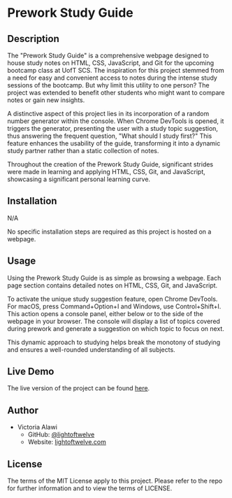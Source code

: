 # Prework Study Guide

## Description

The "Prework Study Guide" is a comprehensive webpage designed to house study notes on HTML, CSS, JavaScript, and Git for the upcoming bootcamp class at UofT SCS. The inspiration for this project stemmed from a need for easy and convenient access to notes during the intense study sessions of the bootcamp. But why limit this utility to one person? The project was extended to benefit other students who might want to compare notes or gain new insights.

A distinctive aspect of this project lies in its incorporation of a random number generator within the console. When Chrome DevTools is opened, it triggers the generator, presenting the user with a study topic suggestion, thus answering the frequent question, "What should I study first?" This feature enhances the usability of the guide, transforming it into a dynamic study partner rather than a static collection of notes.

Throughout the creation of the Prework Study Guide, significant strides were made in learning and applying HTML, CSS, Git, and JavaScript, showcasing a significant personal learning curve.

## Installation

N/A

No specific installation steps are required as this project is hosted on a webpage.

## Usage

Using the Prework Study Guide is as simple as browsing a webpage. Each page section contains detailed notes on HTML, CSS, Git, and JavaScript.

To activate the unique study suggestion feature, open Chrome DevTools. For macOS, press Command+Option+I and Windows, use Control+Shift+I. This action opens a console panel, either below or to the side of the webpage in your browser. The console will display a list of topics covered during prework and generate a suggestion on which topic to focus on next.

This dynamic approach to studying helps break the monotony of studying and ensures a well-rounded understanding of all subjects.

## Live Demo
The live version of the project can be found [here](https://lightoftwelve.github.io/prework-study-guide/).

## Author
- Victoria Alawi
  - GitHub: [@lightoftwelve](https://github.com/lightoftwelve)
  - Website: [lightoftwelve.com](http://www.lightoftwelve.com)

## License

The terms of the MIT License apply to this project. Please refer to the repo for further information and to view the terms of LICENSE.
